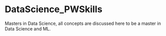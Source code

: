 # DataScience_PWSkills
Masters in Data Science, all concepts are discussed here to be a master in Data Science and ML.
